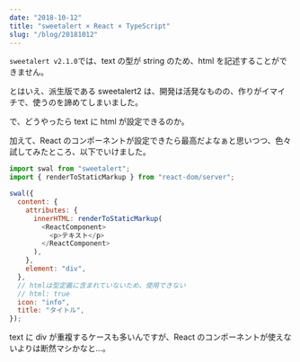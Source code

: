 ```yaml
---
date: "2018-10-12"
title: "sweetalert × React × TypeScript"
slug: "/blog/20181012"
---
```


`sweetalert v2.1.0`では、text の型が string のため、html を記述することができません。

とはいえ、派生版である sweetalert2 は、開発は活発なものの、作りがイマイチで、使うのを諦めてしまいました。

で、どうやったら text に html が設定できるのか。

加えて、React のコンポーネントが設定できたら最高だよなぁと思いつつ、色々試してみたところ、以下でいけました。

```js
import swal from "sweetalert";
import { renderToStaticMarkup } from "react-dom/server";

swal({
  content: {
    attributes: {
      innerHTML: renderToStaticMarkup(
        <ReactComponent>
          <p>テキスト</p>
        </ReactComponent>
      ),
    },
    element: "div",
  },
  // htmlは型定義に含まれていないため、使用できない
  // html: true
  icon: "info",
  title: "タイトル",
});
```

text に div が重複するケースも多いんですが、React のコンポーネントが使えないよりは断然マシかなと…。
